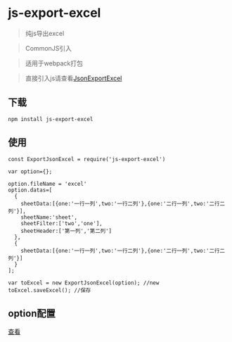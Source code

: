 # js-export-excel

> 纯js导出excel

> CommonJS引入

> 适用于webpack打包

> 直接引入js请查看[JsonExportExcel](https://github.com/cuikangjie/JsonExportExcel)

## 下载

```
npm install js-export-excel
```

## 使用

```
const ExportJsonExcel = require('js-export-excel')

var option={};

option.fileName = 'excel'
option.datas=[
  {
    sheetData:[{one:'一行一列',two:'一行二列'},{one:'二行一列',two:'二行二列'}],
    sheetName:'sheet',
    sheetFilter:['two','one'],
    sheetHeader:['第一列','第二列']
  },
  {
    sheetData:[{one:'一行一列',two:'一行二列'},{one:'二行一列',two:'二行二列'}]
  }
];

var toExcel = new ExportJsonExcel(option); //new
toExcel.saveExcel(); //保存
```

## option配置

[查看](https://github.com/cuikangjie/JsonExportExcel#option)
